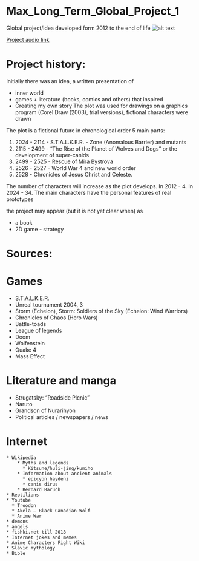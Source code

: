 # Max_Long_Term_Global_Project_1
Global project/idea developed form 2012 to the end of life
![alt text](http://e0.pxfuel.com/wallpapers/557/327/desktop-wallpaper-future-earth-future-civilization.jpg?raw=true)

[Project audio link](https://www.youtube.com/watch?v=nISlNMvmNro)


# Project history:
Initially there was an idea, a written presentation of
  * inner world
  * games + literature (books, comics and others) that inspired
  * Creating my own story
The plot was used for drawings on a graphics program (Corel Draw (2003), trial versions), fictional characters were drawn

The plot is a fictional future in chronological order
5 main parts:
 1) 2024 - 2114 - S.T.A.L.K.E.R. - Zone (Anomalous Barrier) and mutants
 2) 2115 - 2499 - “The Rise of the Planet of Wolves and Dogs” or the development of super-canids
 3) 2499 - 2525 - Rescue of Mira Bystrova
 4) 2526 - 2527 - World War 4 and new world order
 5) 2528 - Chronicles of Jesus Christ and Celeste.
    
The number of characters will increase as the plot develops.
In 2012 - 4.
In 2024 - 34.
The main characters have the personal features of real prototypes

the project may appear (but it is not yet clear when) as
 * a book
 * 2D game - strategy


# Sources:
# Games
* S.T.A.L.K.E.R.
* Unreal tournament 2004, 3
* Storm (Echelon), Storm: Soldiers of the Sky (Echelon: Wind Warriors)
* Chronicles of Chaos (Hero Wars)
* Battle-toads
* League of legends
* Doom
* Wolfenstein
* Quake 4
* Mass Effect
# Literature and manga
 * Strugatsky: “Roadside Picnic”
 * Naruto
 * Grandson of Nurarihyon
 * Political articles / newspapers / news
# Internet
    * Wikipedia
        * Myths and legends
          * Kitsune/huli-jing/kumiho
        * Information about ancient animals
          * epicyon haydeni
          * canis dirus
        * Bernard Baruch
    * Reptilians
    * Youtube
      * Troodon
      * Akela – Black Canadian Wolf
      * Anime War
    * demons 
    * angels
    * fishki.net till 2018
    * Internet jokes and memes
    * Anime Characters Fight Wiki
    * Slavic mythology
    * Bible
